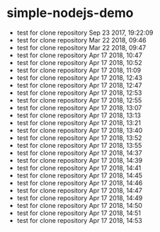 # simple-nodejs-demo
* test for clone repository Sep 23 2017, 19:22:09
* test for clone repository Mar 22 2018, 09:46
* test for clone repository Mar 22 2018, 09:47
* test for clone repository Apr 17 2018, 10:47
* test for clone repository Apr 17 2018, 10:52
* test for clone repository Apr 17 2018, 11:09
* test for clone repository Apr 17 2018, 12:43
* test for clone repository Apr 17 2018, 12:47
* test for clone repository Apr 17 2018, 12:53
* test for clone repository Apr 17 2018, 12:55
* test for clone repository Apr 17 2018, 13:07
* test for clone repository Apr 17 2018, 13:13
* test for clone repository Apr 17 2018, 13:21
* test for clone repository Apr 17 2018, 13:40
* test for clone repository Apr 17 2018, 13:52
* test for clone repository Apr 17 2018, 13:55
* test for clone repository Apr 17 2018, 14:37
* test for clone repository Apr 17 2018, 14:39
* test for clone repository Apr 17 2018, 14:41
* test for clone repository Apr 17 2018, 14:45
* test for clone repository Apr 17 2018, 14:46
* test for clone repository Apr 17 2018, 14:47
* test for clone repository Apr 17 2018, 14:49
* test for clone repository Apr 17 2018, 14:50
* test for clone repository Apr 17 2018, 14:51
* test for clone repository Apr 17 2018, 14:53



